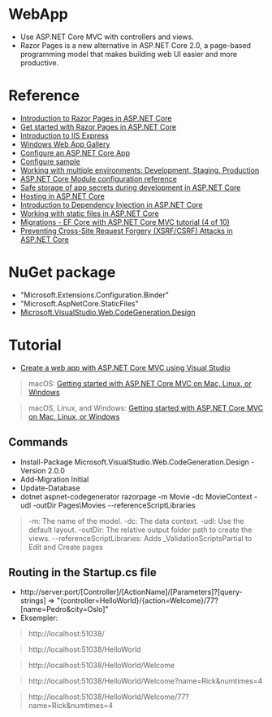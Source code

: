 # WebApp
- Use ASP.NET Core MVC with controllers and views. 
- Razor Pages is a new alternative in ASP.NET Core 2.0, a page-based programming model that makes building web UI easier and more productive. 

# Reference
- [Introduction to Razor Pages in ASP.NET Core](https://docs.microsoft.com/en-us/aspnet/core/mvc/razor-pages/index?tabs=visual-studio)
- [Get started with Razor Pages in ASP.NET Core](https://docs.microsoft.com/en-us/aspnet/core/tutorials/razor-pages/razor-pages-start)
- [Introduction to IIS Express](https://docs.microsoft.com/en-gb/iis/extensions/introduction-to-iis-express/iis-express-overview)
- [Windows Web App Gallery](https://webgallery.microsoft.com/gallery)
- [Configure an ASP.NET Core App](https://docs.microsoft.com/en-us/aspnet/core/fundamentals/configuration/?tabs=basicconfiguration)
- [Configure sample](https://github.com/aspnet/Docs/tree/master/aspnetcore/fundamentals/configuration/index/sample)
- [Working with multiple environments: Development, Staging, Production](https://docs.microsoft.com/en-us/aspnet/core/fundamentals/environments)
- [ASP.NET Core Module configuration reference](https://docs.microsoft.com/en-us/aspnet/core/host-and-deploy/aspnet-core-module#setting-environment-variables)
- [Safe storage of app secrets during development in ASP.NET Core](https://docs.microsoft.com/en-us/aspnet/core/security/app-secrets?tabs=visual-studio)
- [Hosting in ASP.NET Core](https://docs.microsoft.com/en-us/aspnet/core/fundamentals/hosting?tabs=aspnetcore2x)
- [Introduction to Dependency Injection in ASP.NET Core](https://docs.microsoft.com/en-us/aspnet/core/fundamentals/dependency-injection)
- [Working with static files in ASP.NET Core](https://docs.microsoft.com/en-us/aspnet/core/fundamentals/static-files)
- [Migrations - EF Core with ASP.NET Core MVC tutorial (4 of 10)](https://docs.microsoft.com/en-us/aspnet/core/data/ef-mvc/migrations)
- [Preventing Cross-Site Request Forgery (XSRF/CSRF) Attacks in ASP.NET Core](https://docs.microsoft.com/en-us/aspnet/core/security/anti-request-forgery)

# NuGet package 
- "Microsoft.Extensions.Configuration.Binder"
- "Microsoft.AspNetCore.StaticFiles"
- [Microsoft.VisualStudio.Web.CodeGeneration.Design](https://www.nuget.org/packages/Microsoft.VisualStudio.Web.CodeGeneration.Design/)

# Tutorial 
- [Create a web app with ASP.NET Core MVC using Visual Studio](https://docs.microsoft.com/en-us/aspnet/core/tutorials/first-mvc-app/)
> macOS: [Getting started with ASP.NET Core MVC on Mac, Linux, or Windows](https://docs.microsoft.com/en-us/aspnet/core/tutorials/first-mvc-app-mac/start-mvc)

> macOS, Linux, and Windows: [Getting started with ASP.NET Core MVC on Mac, Linux, or Windows](https://docs.microsoft.com/en-us/aspnet/core/tutorials/first-mvc-app-xplat/start-mvc)

## Commands
- Install-Package Microsoft.VisualStudio.Web.CodeGeneration.Design -Version 2.0.0
- Add-Migration Initial
- Update-Database
- dotnet aspnet-codegenerator razorpage -m Movie -dc MovieContext -udl -outDir Pages\Movies --referenceScriptLibraries
> -m: The name of the model. 
> -dc: The data context. 
> -udl: Use the default layout. 
> -outDir: The relative output folder path to create the views. 
> --referenceScriptLibraries: Adds _ValidationScriptsPartial to Edit and Create pages 

## Routing in the Startup.cs file
- http://server:port/[Controller]/[ActionName]/[Parameters]?[query-strings] => "{controller=HelloWorld}/{action=Welcome}/77?[name=Pedro&city=Oslo]"
- Eksempler:
> http://localhost:51038/

> http://localhost:51038/HelloWorld

> http://localhost:51038/HelloWorld/Welcome

> http://localhost:51038/HelloWorld/Welcome?name=Rick&numtimes=4

> http://localhost:51038/HelloWorld/Welcome/77?name=Rick&numtimes=4
